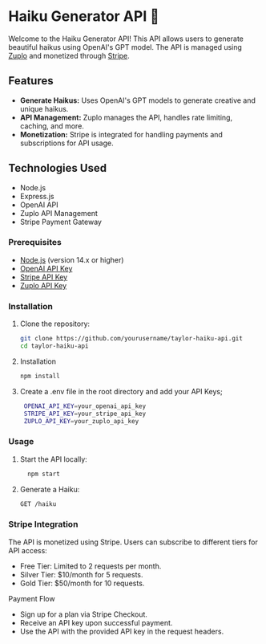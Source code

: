# Haiku Generator API 📝

Welcome to the Haiku Generator API! This API allows users to generate beautiful haikus using OpenAI's GPT model. The API is managed using [Zuplo](https://zuplo.com/) and monetized through [Stripe](https://stripe.com/).

## Features

- **Generate Haikus:** Uses OpenAI's GPT models to generate creative and unique haikus.
- **API Management:** Zuplo manages the API, handles rate limiting, caching, and more.
- **Monetization:** Stripe is integrated for handling payments and subscriptions for API usage.

## Technologies Used

- Node.js
- Express.js
- OpenAI API
- Zuplo API Management
- Stripe Payment Gateway


### Prerequisites

- [Node.js](https://nodejs.org/) (version 14.x or higher)
- [OpenAI API Key](https://platform.openai.com/signup)
- [Stripe API Key](https://stripe.com/docs/keys)
- [Zuplo API Key](https://zuplo.com/docs)

### Installation

1. Clone the repository:

   ```bash
   git clone https://github.com/yourusername/taylor-haiku-api.git
   cd taylor-haiku-api

2. Installation
    ```bash
    npm install
4. Create a .env file in the root directory and add your API Keys;

   ```bash
    OPENAI_API_KEY=your_openai_api_key
    STRIPE_API_KEY=your_stripe_api_key
    ZUPLO_API_KEY=your_zuplo_api_key


### Usage

1. Start the API locally:
   ```bash
     npm start
2. Generate a Haiku:
   ```bash
   GET /haiku


### Stripe Integration
The API is monetized using Stripe. Users can subscribe to different tiers for API access:

- Free Tier: Limited to 2 requests per month.
- Silver Tier: $10/month for 5 requests.
- Gold Tier: $50/month for 10 requests.
  
Payment Flow
- Sign up for a plan via Stripe Checkout.
- Receive an API key upon successful payment.
- Use the API with the provided API key in the request headers.

